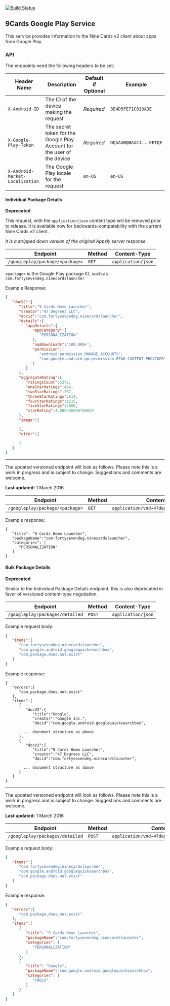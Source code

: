 [![Build Status](https://travis-ci.com/47deg/nine-cards-backend-google-play.svg?token=wCyq7egUjRaCj4pGSszm&branch=master)](https://travis-ci.com/47deg/nine-cards-backend-google-play)

## 9Cards Google Play Service

This service provides information to the Nine Cards v2 client about apps from Google Play.

### API

The endpoints need the following headers to be set:

| Header Name | Description | Default if Optional | Example |
|-------------|-------------|---------------------|---------|
| `X-Android-ID` | The ID of the device making the request | _Required_ | `3E4D5FE71C813A3E` |
| `X-Google-Play-Token` | The secret token for the Google Play Account for the user of the device  | _Required_ | `DQAAABQBAACJ...EETQE` |
| `X-Android-Market-Localization` | The Google Play locale for the request | `en-US` | `en-US` |

#### Individual Package Details

**Deprecated**

This request, with the `application/json` content type will be removed prior to release. It is available now for backwards-compatability with the current Nine Cards v2 client.

_It is a stripped down version of the original Appsly server response._

| Endpoint | Method | Content-Type |
|----------|--------|--------------|
| `/googleplay/package/<package>` | `GET` | `application/json` |

`<package>` is the Google Play package ID, such as `com.fortysevendeg.ninecardslauncher`

Example Response:

```json
{
   "docV2":{
      "title":"9 Cards Home Launcher",
      "creator":"47 Degrees LLC",
      "docid":"com.fortysevendeg.ninecardslauncher",
      "details":{
         "appDetails":{
            "appCategory":[
               "PERSONALIZATION"
            ],
            "numDownloads":"100,000+",
            "permission":[
               "android.permission.MANAGE_ACCOUNTS",
               "com.google.android.gm.permission.READ_CONTENT_PROVIDER"
            ]
         }
      },
      "aggregateRating":{
         "ratingsCount":5272,
         "oneStarRatings":496,
         "twoStarRatings":267,
         "threeStarRatings":614,
         "fourStarRatings":1215,
         "fiveStarRatings":2680,
         "starRating":4.008346080780029
      },
      "image":[

      ],
      "offer":[

      ]
   }
}
```

---

The updated versioned endpoint will look as follows. Please note this is a work in progress and is subject to change. Suggestions and comments are welcome.

**Last updated:** 1 March 2016

| Endpoint | Method | Content-Type |
|----------|--------|--------------|
| `/googleplay/package/<package>` | `GET` | `application/vnd+47deg.9c.package.v1+json` |

Example response:

```
{
   "title": "9 Cards Home Launcher",
   "packageName":"com.fortysevendeg.ninecardslauncher",
   "categories": [
      "PERSONALIZATION"
   ]
}
```

#### Bulk Package Details

**Deprecated**

Similar to the Individual Package Details endpoint, this is also deprecated in favor of versioned content-type negotiation.

| Endpoint | Method | Content-Type |
|----------|--------|--------------|
| `/googleplay/packages/detailed` | `POST` | `application/json` |

Example request body:

```json
{  
   "items":[  
      "com.fortysevendeg.ninecardslauncher",
      "com.google.android.googlequicksearchbox",
      "com.package.does.not.exist"
   ]
}
```

Example response:

```
{  
   "errors":[  
      "com.package.does.not.exist"
   ],
   "items":[  
      {  
         "docV2":{  
            "title":"Google",
            "creator":"Google Inc.",
            "docid":"com.google.android.googlequicksearchbox",

	    ... document structure as above
      },
      {  
         "docV2":{  
            "title":"9 Cards Home Launcher",
            "creator":"47 Degrees LLC",
            "docid":"com.fortysevendeg.ninecardslauncher",

	    ... document structure as above
      }
   ]
}
```

---

The updated versioned endpoint will look as follows. Please note this is a work in progress and is subject to change. Suggestions and comments are welcome.

**Last updated:** 1 March 2016

| Endpoint | Method | Content-Type |
|----------|--------|--------------|
| `/googleplay/packages/detailed` | `POST` | `application/vnd+47deg.9c.bulkpackage.v1+json` |

Example request body:

```json
{  
   "items":[  
      "com.fortysevendeg.ninecardslauncher",
      "com.google.android.googlequicksearchbox",
      "com.package.does.not.exist"
   ]
}
```

Example response:

```json
{
   "errors":[
      "com.package.does.not.exist"
   ],
   "items":[
      {
         "title": "9 Cards Home Launcher",
         "packageName":"com.fortysevendeg.ninecardslauncher",
         "categories": [
            "PERSONALIZATION"
         ]
      },
      {
         "title": "Google",
         "packageName":"com.google.android.googlequicksearchbox",
         "categories": [
            "TOOLS"
         ]
      }
   ]
}
```
